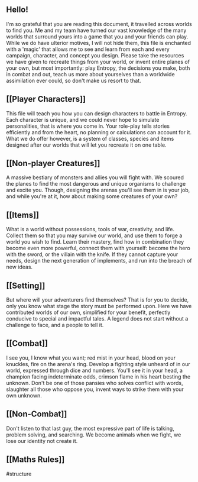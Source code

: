 ## Hello!

I'm so grateful that you are reading this document, it travelled across worlds to find you. Me and my team have turned our vast knowledge of the many worlds that surround yours into a game that you and your friends can play. While we do have ulterior motives, I will not hide them, this file is enchanted with a 'magic' that allows me to see and learn from each and every campaign, character, and concept you design. Please take the resources we have given to recreate things from your world, or invent entire planes of your own, but most importantly: play Entropy, the decisions you make, both in combat and out, teach us more about yourselves than a worldwide assimilation ever could, so don't make us resort to that.

## [[Player Characters]]

This file will teach you how you can design characters to battle in Entropy. Each character is unique, and we could never hope to simulate personalities, that is where you come in. Your role-play tells stories efficiently and from the heart, no planning or calculations can account for it. What we do offer however, is a system of classes, species and items designed after our worlds that will let you recreate it on one table.

## [[Non-player Creatures]]

A massive bestiary of monsters and allies you will fight with. We scoured the planes to find the most dangerous and unique organisms to challenge and excite you. Though, designing the arenas you'll see them in is your job, and while you're at it, how about making some creatures of your own?

## [[Items]]

What is a world without possessions, tools of war, creativity, and life. Collect them so that you may survive our world, and use them to forge a world you wish to find. Learn their mastery, find how in combination they become even more powerful, connect them with yourself: become the hero with the sword, or the villain with the knife. If they cannot capture your needs, design the next generation of implements, and run into the breach of new ideas.

## [[Setting]]

But where will your adventurers find themselves? That is for you to decide, only you know what stage the story must be performed upon. Here we have contributed worlds of our own, simplified for your benefit, perfectly conducive to special and impactful tales. A legend does not start without a challenge to face, and a people to tell it.

## [[Combat]]

I see you, I know what you want; red mist in your head, blood on your knuckles, fire on the arena's ring. Develop a fighting style unheard of in our world, expressed through dice and numbers. You'll see it in your head, a champion facing indeterminate odds, crimson flame in his heart besting the unknown. Don't be one of those pansies who solves conflict with words, slaughter all those who oppose you, invent ways to strike them with your own unknown.

## [[Non-Combat]]

Don't listen to that last guy, the most expressive part of life is talking, problem solving, and searching. We become animals when we fight, we lose our identity not create it. 

## [[Maths Rules]]




#structure